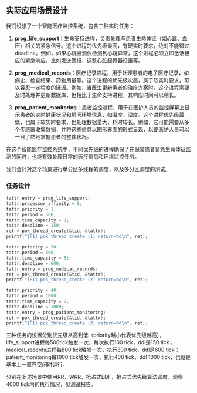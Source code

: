 ## 实际应用场景设计

我们设想了一个智能医疗监控系统，包含三种实时任务：

1. **prog_life_support**：生命支持进程，负责处理与患者生命体征（如心跳、血压）相关的紧急信号。这个进程的优先级最高，有硬实时要求，绝对不能错过deadline。例如，如果心跳监测仪检测到心跳异常，这个进程必须立即激活相应的紧急响应，比如发送警报、调整心脏起搏器设置等。

2. **prog_medical_records**：医疗记录进程，用于处理患者的电子医疗记录，如病史、检查结果、药物用量等。这个进程的优先级次高，属于软实时要求，可以容忍一定程度的延迟。例如，当医生更新患者的治疗方案时，这个进程需要及时处理并更新数据库，但相比于生命支持进程，其响应时间可以稍长。

3. **prog_patient_monitoring**：患者监控进程，用于在医护人员的监控屏幕上显示患者的实时健康状况和房间环境信息，如温度、湿度。这个进程优先级最低，也属于软实时要求，但处理数据量大，耗时较长。例如，它可能需要从多个传感器收集数据，并将这些信息以图形界面的形式呈现，以便医护人员可以一目了然地掌握患者的整体状况。

在这个智能医疗监控系统中，不同优先级的进程确保了在保障患者紧急生命体征监测的同时，也能有效处理日常的医疗信息和环境监控任务。

我们会针对这个场景进行单分区多线程的调度，以及多分区调度的测试。

### 任务设计

~~~c
tattr.entry = prog_life_support;
tattr.processor_affinity = 0;
tattr.priority = 1;
tattr.period = 500;
tattr.time_capacity = 1;
tattr.deadline = 150;
ret = pok_thread_create(&tid, &tattr);
printf("[P1] pok_thread_create (1) return=%d\n", ret);

tattr.priority = 30;
tattr.period = 800;
tattr.time_capacity = 5;
tattr.deadline = 600;
tattr.entry = prog_medical_records;
ret = pok_thread_create(&tid, &tattr);
printf("[P1] pok_thread_create (2) return=%d\n", ret);

tattr.priority = 40;
tattr.period = 1000;
tattr.time_capacity = 7;
tattr.deadline = 1000;
tattr.entry = prog_patient_monitoring;
ret = pok_thread_create(&tid, &tattr);
printf("[P1] pok_thread_create (3) return=%d\n", ret);
~~~
三种任务的设置分别优先级从高到低（priority越小代表优先级越高），life_support进程每500tick触发一次，每次执行100 tick，ddl是150 tick；medical_records进程每800 tick触发一次，执行300 tick，ddl是600 tick；patient_monitoring每1000 tick触发一次，执行400 tick，ddl 1000 tick，也就是基本上一直在空闲时运行。

分别在上述场景中使用RR，WRR，抢占式EDF，抢占式优先级算法调度，观察4000 tick内的执行情况，见测试报告。